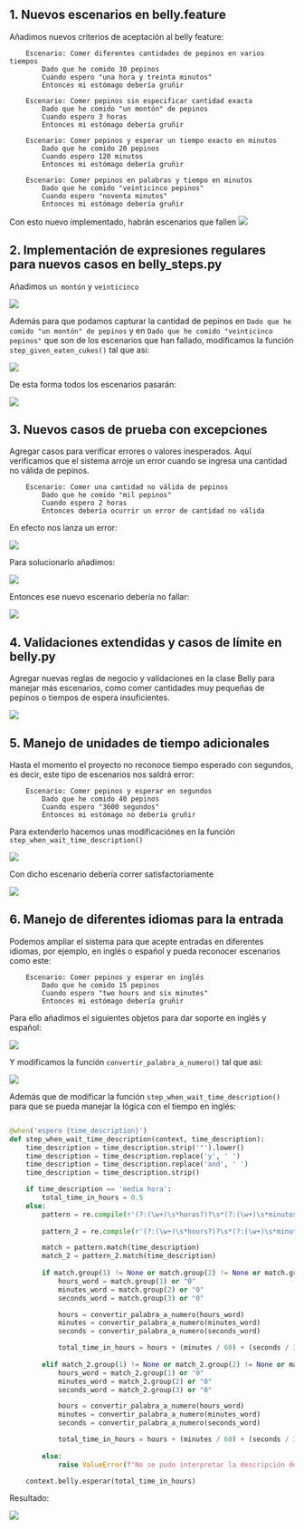 ## 1. Nuevos escenarios en belly.feature  
Añadimos nuevos criterios de aceptación al belly feature:  
  
```gherkin  
    Escenario: Comer diferentes cantidades de pepinos en varios tiempos
        Dado que he comido 30 pepinos
        Cuando espero "una hora y treinta minutos"
        Entonces mi estómago debería gruñir

    Escenario: Comer pepinos sin especificar cantidad exacta
        Dado que he comido "un montón" de pepinos
        Cuando espero 3 horas
        Entonces mi estómago debería gruñir
  
    Escenario: Comer pepinos y esperar un tiempo exacto en minutos
        Dado que he comido 20 pepinos
        Cuando espero 120 minutos
        Entonces mi estómago debería gruñir
 
    Escenario: Comer pepinos en palabras y tiempo en minutos
        Dado que he comido "veinticinco pepinos"
        Cuando espero "noventa minutos"
        Entonces mi estómago debería gruñir
```  
  
Con esto nuevo implementado, habrán escenarios que fallen
![](img/01.png)  
  
## 2. Implementación de expresiones regulares para nuevos casos en belly_steps.py  
Añadimos `un montón` y `veinticinco`  

![](img/02.png)  
  
Además para que podamos capturar la cantidad de pepinos en `Dado que he comido "un montón" de pepinos` y en `Dado que he comido "veinticinco pepinos"` que son de los escenarios que han fallado, modificamos la función `step_given_eaten_cukes()` tal que así:

![](img/03.png)  
  
De esta forma todos los escenarios pasarán:  
  
![](img/04.png)  
  
## 3. Nuevos casos de prueba con excepciones  
  
Agregar casos para verificar errores o valores inesperados. Aquí verificamos que el sistema arroje un error cuando se ingresa una cantidad no válida de pepinos.  
  
```gherkin    
    Escenario: Comer una cantidad no válida de pepinos
        Dado que he comido "mil pepinos"
        Cuando espero 2 horas
        Entonces debería ocurrir un error de cantidad no válida
```   
  
En efecto nos lanza un error:  
  
![](img/05.png)
  
Para solucionarlo añadimos: 
  
![](img/06.png)
  
Entonces ese nuevo escenario debería no fallar:  
  
![](img/07.png)
  
## 4. Validaciones extendidas y casos de límite en belly.py 
  
Agregar nuevas reglas de negocio y validaciones en la clase Belly para manejar más escenarios, como comer cantidades muy pequeñas de pepinos o tiempos de espera insuficientes.
  
![](img/08.png)  
  
## 5. Manejo de unidades de tiempo adicionales  
Hasta el momento el proyecto no reconoce tiempo esperado con segundos, es decir, este tipo de escenarios nos saldrá error: 
  
```gherkin    
    Escenario: Comer pepinos y esperar en segundos
        Dado que he comido 40 pepinos
        Cuando espero "3600 segundos"
        Entonces mi estómago no debería gruñir
```     
  
Para extenderlo hacemos unas modificaciónes en la función `step_when_wait_time_description()`  
  
![](img/09.png)  
  
Con dicho escenario debería correr satisfactoriamente 
 
![](img/10.png)  
  
## 6. Manejo de diferentes idiomas para la entrada  
  
Podemos ampliar el sistema para que acepte entradas en diferentes idiomas, por ejemplo, en inglés o español y pueda reconocer escenarios como este:  
  
```gherkin       
    Escenario: Comer pepinos y esperar en inglés
        Dado que he comido 15 pepinos
        Cuando espero "two hours and six minutes"
        Entonces mi estómago debería gruñir
```  
  
Para ello añadimos el siguientes objetos para dar soporte en inglés y español: 

![](img/11.png)  
  
Y modificamos la función `convertir_palabra_a_numero()` tal que asi:  
  
![](img/12.png)  
  
Además que de modificar la función `step_when_wait_time_description()` para que se pueda manejar la lógica con el tiempo en inglés:  

  
```python  

@when('espero {time_description}')
def step_when_wait_time_description(context, time_description):
    time_description = time_description.strip('"').lower()
    time_description = time_description.replace('y', ' ')
    time_description = time_description.replace('and', ' ')
    time_description = time_description.strip()

    if time_description == 'media hora':
        total_time_in_hours = 0.5
    else:
        pattern = re.compile(r'(?:(\w+)\s*horas?)?\s*(?:(\w+)\s*minutos?)?\s*(?:(\w+)\s*segundos?)?')  
          
        pattern_2 = re.compile(r'(?:(\w+)\s*hours?)?\s*(?:(\w+)\s*minutes?)?\s*(?:(\w+)\s*seconds?)?')  

        match = pattern.match(time_description)
        match_2 = pattern_2.match(time_description)
        
        if match.group(1) != None or match.group(2) != None or match.group(3) != None:
            hours_word = match.group(1) or "0"
            minutes_word = match.group(2) or "0"
            seconds_word = match.group(3) or "0"

            hours = convertir_palabra_a_numero(hours_word)
            minutes = convertir_palabra_a_numero(minutes_word)
            seconds = convertir_palabra_a_numero(seconds_word)

            total_time_in_hours = hours + (minutes / 60) + (seconds / 3600)  
        
        elif match_2.group(1) != None or match_2.group(2) != None or match_2.group(3) != None:  
            hours_word = match_2.group(1) or "0"
            minutes_word = match_2.group(2) or "0"
            seconds_word = match_2.group(3) or "0"

            hours = convertir_palabra_a_numero(hours_word)
            minutes = convertir_palabra_a_numero(minutes_word)
            seconds = convertir_palabra_a_numero(seconds_word)

            total_time_in_hours = hours + (minutes / 60) + (seconds / 3600) 
            
        else:
            raise ValueError(f"No se pudo interpretar la descripción del tiempo: {time_description}")

    context.belly.esperar(total_time_in_hours)  

``` 
  
Resultado: 

![](img/13.png)
